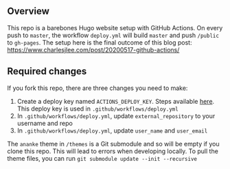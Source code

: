 ## Overview
This repo is a barebones Hugo website setup with GitHub Actions. On every push to `master`, the workflow `deploy.yml` will build `master` and push `/public` to `gh-pages`. The setup here is the final outcome of this blog post:
https://www.charlesjlee.com/post/20200517-github-actions/

## Required changes
If you fork this repo, there are three changes you need to make:
1. Create a deploy key named `ACTIONS_DEPLOY_KEY`. Steps available [here](https://charlesjlee.com/post/20200517-github-actions/#3-use-github-actions-to-deploy). This deploy key is used in `.github/workflows/deploy.yml`
2. In `.github/workflows/deploy.yml`, update `external_repository` to your username and repo
3. In `.github/workflows/deploy.yml`, update `user_name` and `user_email`

The `ananke` theme in `/themes` is a Git submodule and so will be empty if you clone this repo. This will lead to errors when developing locally. To pull the theme files, you can run `git submodule update --init --recursive`